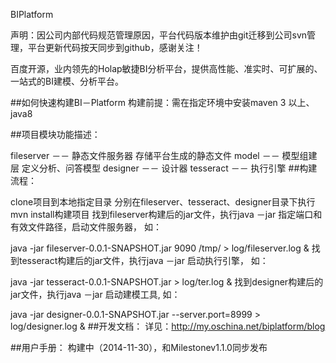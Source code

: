 BIPlatform

声明：因公司内部代码规范管理原因，平台代码版本维护由git迁移到公司svn管理，平台更新代码按天同步到github，感谢关注！

百度开源，业内领先的Holap敏捷BI分析平台，提供高性能、准实时、可扩展的、一站式的BI建模、分析平台。

##如何快速构建BI－Platform 构建前提：需在指定环境中安装maven 3 以上、java8

##项目模块功能描述：

fileserver －－ 静态文件服务器 存储平台生成的静态文件
model －－ 模型组建层 定义分析、问答模型
designer －－ 设计器
tesseract －－ 执行引擎
##构建流程：

clone项目到本地指定目录
分别在fileserver、tesseract、designer目录下执行 mvn install构建项目
找到fileserver构建后的jar文件，执行java －jar 指定端口和有效文件路径，启动文件服务器， 如：

java -jar fileserver-0.0.1-SNAPSHOT.jar 9090 /tmp/ > log/fileserver.log &
找到tesseract构建后的jar文件，执行java －jar 启动执行引擎， 如：

java -jar tesseract-0.0.1-SNAPSHOT.jar > log/ter.log &
找到designer构建后的jar文件，执行java －jar 启动建模工具, 如：

java -jar designer-0.0.1-SNAPSHOT.jar --server.port=8999 > log/designer.log &
##开发文档： 详见：http://my.oschina.net/biplatform/blog

##用户手册： 构建中（2014-11-30），和Milestonev1.1.0同步发布
